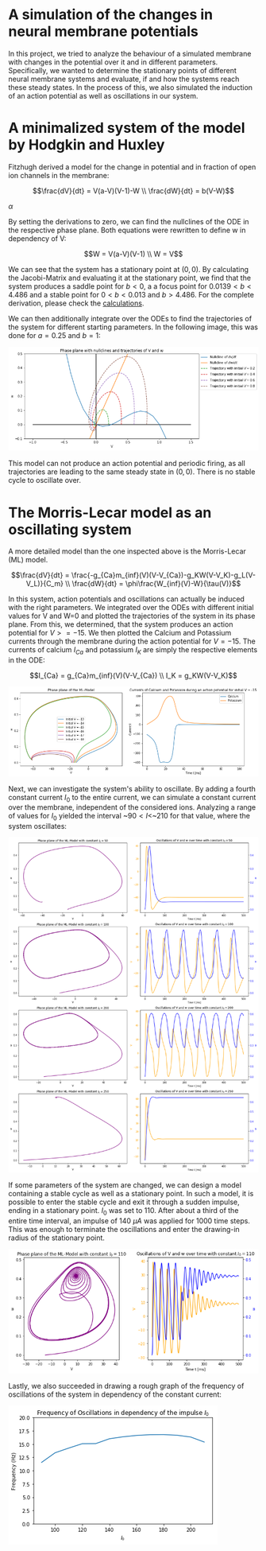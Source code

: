 # A simulation of the changes in neural membrane potentials
In this project, we tried to analyze the behaviour of a simulated membrane with changes in the potential over it and in different parameters. Specifically, we wanted to determine the stationary points of different neural membrane systems and evaluate, if and how the systems reach these steady states. In the process of this, we also simulated the induction of an action potential as well as oscillations in our system. 

# A minimalized system of the model by Hodgkin and Huxley
Fitzhugh derived a model for the change in potential and in fraction of open ion channels in the membrane:

```math
\frac{dV}{dt} = V(a-V)(V-1)-W \\
\frac{dW}{dt} = b(V-W)
```

$\alpha$

By setting the derivations to zero, we can find the nullclines of the ODE in the respective phase plane. Both equations were rewritten to define w in dependency of V:

```math
W = V(a-V)(V-1) \\
W = V
```

We can see that the system has a stationary point at $`(0,0)`$. By calculating the Jacobi-Matrix and evaluating it at the stationary point, we find that the system produces a saddle point for $`b<0`$, a a focus point for $`0.0139<b<4.486`$ and a stable point for $`0<b<0.013`$ and $`b>4.486`$. For the complete derivation, please check the [calculations](pictures/photo_2019-06-16_19-02-33.jpg).

We can then additionally integrate over the ODEs to find the trajectories of the system for different starting parameters. In the following image, this was done for $`a=0.25`$ and $`b=1`$:

![Nullclines](pictures/Nullclines.png)

This model can not produce an action potential and periodic firing, as all trajectories are leading to the same steady state in $`(0,0)`$. There is no stable cycle to oscillate over.

# The Morris-Lecar model as an oscillating system
A more detailed model than the one inspected above is the Morris-Lecar (ML) model. 

```math
\frac{dV}{dt} = \frac{-g_{Ca}m_{inf}(V)(V-V_{Ca})-g_KW(V-V_K)-g_L(V-V_L)}{C_m} \\
\frac{dW}{dt} = \phi\frac{W_{inf}(V)-W}{\tau(V)}
```

In this system, action potentials and oscillations can actually be induced with the right parameters. We integrated over the ODEs with different initial values for V and W=0 and plotted the trajectories of the system in its phase plane. From this, we determined, that the system produces an action potential for $`V>=-15`$. We then plotted the Calcium and Potassium currents through the membrane during the action potential for $`V=-15`$. The currents of calcium $`I_{Ca}`$ and potassium $`I_K`$ are simply the respective elements in the ODE:

```math
I_{Ca} = g_{Ca}m_{inf}(V)(V-V_{Ca}) \\
I_K = g_KW(V-V_K)
```

![Action potential inside the ML model](pictures/action_potential.png)

Next, we can investigate the system's ability to oscillate. By adding a fourth constant current $`I_0`$ to the entire current, we can simulate a constant current over the membrane, independent of the considered ions. Analyzing a range of values for $`I_0`$ yielded the interval ~$`90<I<`$~$`210`$ for that value, where the system oscillates:

![Oscillations inside the ML model](pictures/oscillations.png)

If some parameters of the system are changed, we can design a model containing a stable cycle as well as a stationary point. In such a model, it is possible to enter the stable cycle and exit it through a sudden impulse, ending in a stationary point. $`I_0`$ was set to 110. After about a third of the entire time interval, an impulse of 140 $`\mu A`$ was applied for 1000 time steps. This was enough to terminate the oscillations and enter the drawing-in radius of the stationary point. 

![Termination of oscillations through sudden impulse, which ends in a black hole-like steady state](pictures/black_hole.png)

Lastly, we also succeeded in drawing a rough graph of the frequency of oscillations of the system in dependency of the constant current:

![Frequency of oscillations in dependency of constant current](pictures/frequency.png)
